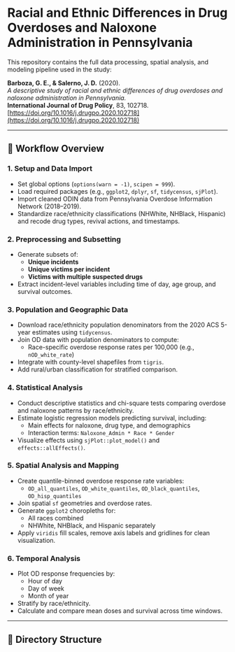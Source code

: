 # Racial and Ethnic Differences in Drug Overdoses and Naloxone Administration in Pennsylvania

This repository contains the full data processing, spatial analysis, and modeling pipeline used in the study:

**Barboza, G. E., & Salerno, J. D.** (2020).  
*A descriptive study of racial and ethnic differences of drug overdoses and naloxone administration in Pennsylvania.*  
**International Journal of Drug Policy**, 83, 102718.  
[https://doi.org/10.1016/j.drugpo.2020.102718](https://doi.org/10.1016/j.drugpo.2020.102718)

---

## 🧭 Workflow Overview

### 1. Setup and Data Import
- Set global options (`options(warn = -1)`, `scipen = 999`).
- Load required packages (e.g., `ggplot2`, `dplyr`, `sf`, `tidycensus`, `sjPlot`).
- Import cleaned ODIN data from Pennsylvania Overdose Information Network (2018–2019).
- Standardize race/ethnicity classifications (NHWhite, NHBlack, Hispanic) and recode drug types, revival actions, and timestamps.

### 2. Preprocessing and Subsetting
- Generate subsets of:
  - **Unique incidents**
  - **Unique victims per incident**
  - **Victims with multiple suspected drugs**
- Extract incident-level variables including time of day, age group, and survival outcomes.

### 3. Population and Geographic Data
- Download race/ethnicity population denominators from the 2020 ACS 5-year estimates using `tidycensus`.
- Join OD data with population denominators to compute:
  - Race-specific overdose response rates per 100,000 (e.g., `nOD_white_rate`)
- Integrate with county-level shapefiles from `tigris`.
- Add rural/urban classification for stratified comparison.

### 4. Statistical Analysis
- Conduct descriptive statistics and chi-square tests comparing overdose and naloxone patterns by race/ethnicity.
- Estimate logistic regression models predicting survival, including:
  - Main effects for naloxone, drug type, and demographics
  - Interaction terms: `Naloxone_Admin * Race * Gender`
- Visualize effects using `sjPlot::plot_model()` and `effects::allEffects()`.

### 5. Spatial Analysis and Mapping
- Create quantile-binned overdose response rate variables:
  - `OD_all_quantiles`, `OD_white_quantiles`, `OD_black_quantiles`, `OD_hisp_quantiles`
- Join spatial `sf` geometries and overdose rates.
- Generate `ggplot2` choropleths for:
  - All races combined
  - NHWhite, NHBlack, and Hispanic separately
- Apply `viridis` fill scales, remove axis labels and gridlines for clean visualization.

### 6. Temporal Analysis
- Plot OD response frequencies by:
  - Hour of day
  - Day of week
  - Month of year
- Stratify by race/ethnicity.
- Calculate and compare mean doses and survival across time windows.

---

## 📁 Directory Structure

